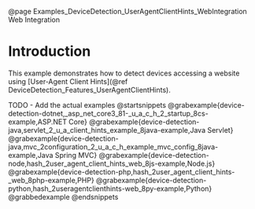 @page Examples_DeviceDetection_UserAgentClientHints_WebIntegration Web Integration

# Introduction

This example demonstrates how to detect devices accessing a website using 
[User-Agent Client Hints](@ref DeviceDetection_Features_UserAgentClientHints).

TODO - Add the actual examples
@startsnippets
@grabexample{device-detection-dotnet,_asp_net_core3_81-_u_a_c_h_2_startup_8cs-example,ASP.NET Core}
@grabexample{device-detection-java,servlet_2_u_a_client_hints_example_8java-example,Java Servlet}
@grabexample{device-detection-java,mvc_2configuration_2_u_a_c_h_example_mvc_config_8java-example,Java Spring MVC}
@grabexample{device-detection-node,hash_2user_agent_client_hints_web_8js-example,Node.js}
@grabexample{device-detection-php,hash_2user_agent_client_hints-_web_8php-example,PHP}
@grabexample{device-detection-python,hash_2useragentclienthints-web_8py-example,Python}
@grabbedexample
@endsnippets




